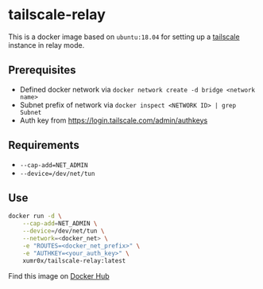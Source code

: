 # tailscale-relay

This is a docker image based on `ubuntu:18.04` for setting up a [tailscale](https://tailscale.com) instance in relay mode.

## Prerequisites

- Defined docker network via `docker network create -d bridge <network name>`
- Subnet prefix of network via `docker inspect <NETWORK ID> | grep Subnet`
- Auth key from https://login.tailscale.com/admin/authkeys

## Requirements

- `--cap-add=NET_ADMIN`
- `--device=/dev/net/tun`

## Use

```bash
docker run -d \
    --cap-add=NET_ADMIN \
    --device=/dev/net/tun \
    --network=<docker_net> \
    -e "ROUTES=<docker_net_prefix>" \
    -e "AUTHKEY=<your_auth_key>" \
    xumr0x/tailscale-relay:latest
```

Find this image on [Docker Hub](https://hub.docker.com/r/xumr0x/tailscale-relay)

